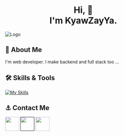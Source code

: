 <h1 align="center">
  Hi, 👋 <br>
  I'm KyawZayYa.
</h1>

![Logo](https://github.com/KyawZayYa2222/Shopping-Cart-Mini-Project/assets/130377420/6ff871ac-a493-4808-97bb-eae51d36f15c)


## 🚀 About Me
I'm web developer. I make backend and full stack too ...


## 🛠 Skills & Tools
[![My Skills](https://skillicons.dev/icons?i=html,css,javascript,bootstrap,tailwind,jquery,vue,php,laravel,postman,firebase)](https://skillicons.dev)

## ⚓ Contact Me
<a href="kyawzayya100417@gmail.com"><img src="https://www.freepnglogos.com/uploads/logo-gmail-png/logo-gmail-png-gmail-icon-download-png-and-vector-1.png" width="45px"><a/>
<a href=""><img src="https://static.vecteezy.com/system/resources/previews/018/819/295/original/whatsapp-icon-transparent-free-png.png" width="45px"><a/>
<a href="https://www.facebook.com/profile.php?id=100037648452693"><img src="https://upload.wikimedia.org/wikipedia/commons/thumb/0/05/Facebook_Logo_%282019%29.png/1024px-Facebook_Logo_%282019%29.png" width="45px"><a/>
